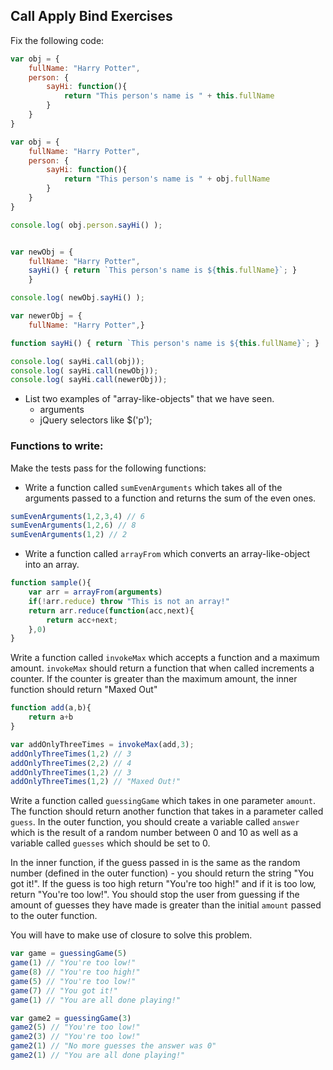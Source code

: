## Call Apply Bind Exercises

Fix the following code:

```javascript
var obj = {
    fullName: "Harry Potter",
    person: {
        sayHi: function(){
            return "This person's name is " + this.fullName
        }
    }
}
```

```javascript
var obj = {
    fullName: "Harry Potter",
    person: {
        sayHi: function(){
            return "This person's name is " + obj.fullName
        }
    }
}

console.log( obj.person.sayHi() );


var newObj = { 
    fullName: "Harry Potter",
    sayHi() { return `This person's name is ${this.fullName}`; }
    }

console.log( newObj.sayHi() );

var newerObj = { 
    fullName: "Harry Potter",}

function sayHi() { return `This person's name is ${this.fullName}`; }

console.log( sayHi.call(obj));
console.log( sayHi.call(newObj));
console.log( sayHi.call(newerObj));

```

- List two examples of "array-like-objects" that we have seen.
    - arguments
    - jQuery selectors like $('p');

### Functions to write:

Make the tests pass for the following functions: 

- Write a function called `sumEvenArguments` which takes all of the arguments passed to a function and returns the sum of the even ones.

```javascript
sumEvenArguments(1,2,3,4) // 6
sumEvenArguments(1,2,6) // 8
sumEvenArguments(1,2) // 2
```

- Write a function called `arrayFrom` which converts an array-like-object into an array. 

```javascript
function sample(){
    var arr = arrayFrom(arguments)
    if(!arr.reduce) throw "This is not an array!"
    return arr.reduce(function(acc,next){
        return acc+next;
    },0)
}
```

Write a function called `invokeMax` which accepts a function and a maximum amount. `invokeMax` should return a function that when called increments a counter. If the counter is greater than the maximum amount, the inner function should return "Maxed Out"

```javascript
function add(a,b){
    return a+b
}

var addOnlyThreeTimes = invokeMax(add,3);
addOnlyThreeTimes(1,2) // 3
addOnlyThreeTimes(2,2) // 4
addOnlyThreeTimes(1,2) // 3
addOnlyThreeTimes(1,2) // "Maxed Out!"
```

Write a function called `guessingGame` which takes in one parameter `amount`. The function should return another function that takes in a parameter called `guess`. In the outer function, you should create a variable called `answer` which is the result of a random number between 0 and 10 as well as a variable called `guesses` which should be set to 0. 

In the inner function, if the guess passed in is the same as the random number (defined in the outer function) - you should return the string "You got it!". If the guess is too high return "You're too high!" and if it is too low, return "You're too low!". You should stop the user from guessing if the amount of guesses they have made is greater than the initial `amount` passed to the outer function. 

You will have to make use of closure to solve this problem.

```javascript
var game = guessingGame(5)
game(1) // "You're too low!" 
game(8) // "You're too high!"
game(5) // "You're too low!"
game(7) // "You got it!" 
game(1) // "You are all done playing!" 

var game2 = guessingGame(3)
game2(5) // "You're too low!" 
game2(3) // "You're too low!"
game2(1) // "No more guesses the answer was 0" 
game2(1) // "You are all done playing!" 
```
